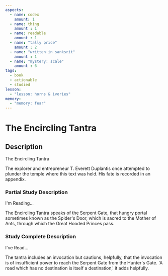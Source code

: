 ```yaml
---
aspects: 
  - name: codex
    amount: 1
  - name: thing
    amount : 1
  - name: readable
    amount : 1
  - name: "tally price"
    amount : 2
  - name: "written in sanksrit"
    amount : 1
  - name: "mystery: scale"
    amount : 6
tags:
  - book
  - actionable
  - studied
lesson:
  - "lesson: horns & ivories"
memory:
  - "memory: fear"
---
```


# The Encircling Tantra

## Description
The Encircling Tantra

The explorer and entrepreneur T. Everett Duplantis once attempted to plunder the temple where this text was held. His fate is recorded in an appendix.
### Partial Study Description
I'm Reading...

The Encircling Tantra speaks of the Serpent Gate, that hungry portal sometimes known as the Spider's Door, which is sacred to the Mother of Ants, through which the Great Hooded Princes pass. 
### Study Complete Description
I've Read...

The tantra includes an invocation but cautions, helpfully, that the invocation is of insufficient power to reach the Serpent Gate from the Hunter's Gate. 'A road which has no destination is itself a destination,' it adds helpfully.
